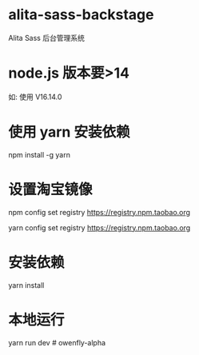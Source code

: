 # alita-sass-backstage

Alita Sass 后台管理系统

# node.js 版本要>14

如: 使用 V16.14.0

# 使用 yarn 安装依赖

npm install -g yarn

# 设置淘宝镜像

npm config set registry https://registry.npm.taobao.org

yarn config set registry https://registry.npm.taobao.org

# 安装依赖

yarn install

# 本地运行

yarn run dev
#   o w e n f l y - a l p h a  
 